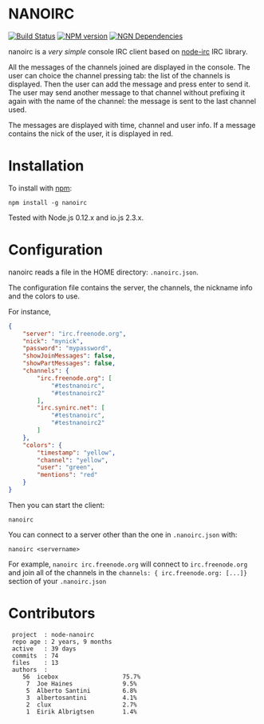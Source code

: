 NANOIRC
=======

[![Build Status](https://travis-ci.org/albertosantini/node-nanoirc.png)](https://travis-ci.org/albertosantini/node-nanoirc)
[![NPM version](https://badge.fury.io/js/nanoirc.png)](http://badge.fury.io/js/nanoirc)
[![NGN Dependencies](https://david-dm.org/albertosantini/node-nanoirc.png)](https://david-dm.org/albertosantini/node-nanoirc)

nanoirc is a _very simple_ console IRC client based on [node-irc](https://github.com/martynsmith/node-irc) IRC library.

All the messages of the channels joined are displayed in the console. The user
can choice the channel pressing tab: the list of the channels is displayed. Then
the user can add the message and press enter to send it. The user may send
another message to that channel without prefixing it again with the name of the
channel: the message is sent to the last channel used.

The messages are displayed with time, channel and user info. If a message
contains the nick of the user, it is displayed in red.

Installation
============

To install with [npm](http://github.com/isaacs/npm):

    npm install -g nanoirc

Tested with Node.js 0.12.x and io.js 2.3.x.


Configuration
=============

nanoirc reads a file in the HOME directory: `.nanoirc.json`.

The configuration file contains the server, the channels, the nickname info and the colors to use.

For instance,

```json
{
    "server": "irc.freenode.org",
    "nick": "mynick",
    "password": "mypassword",
    "showJoinMessages": false,
    "showPartMessages": false,
    "channels": {
        "irc.freenode.org": [
            "#testnanoirc",
            "#testnanoirc2"
        ],
        "irc.synirc.net": [
            "#testnanoirc",
            "#testnanoirc2"
        ]
    },
    "colors": {
        "timestamp": "yellow",
        "channel": "yellow",
        "user": "green",
        "mentions": "red"
    }
}
```

Then you can start the client:

    nanoirc

You can connect to a server other than the one in `.nanoirc.json` with:

    nanoirc <servername>

For example, `nanoirc irc.freenode.org` will connect to `irc.freenode.org` and join all of the channels in the `channels: { irc.freenode.org: [...]}` section of your `.nanoirc.json`

Contributors
============

```
 project  : node-nanoirc
 repo age : 2 years, 9 months
 active   : 39 days
 commits  : 74
 files    : 13
 authors  :
    56  icebox                  75.7%
     7  Joe Haines              9.5%
     5  Alberto Santini         6.8%
     3  albertosantini          4.1%
     2  clux                    2.7%
     1  Eirik Albrigtsen        1.4%
```

